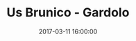 ---
title: Us Brunico - Gardolo
date: 2017-03-11 16:00:00
squadra-a: Us Brunico
punteggio-a: 83
squadra-b: Bc Gardolo
punteggio-b: 58
partite/squadra: under-15-16-17
luogo: Handelsoberschuele
categoria: under 15
---